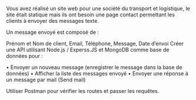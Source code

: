 



Vous avez réalisé un site web pour une société du transport et logistique, le site était statique mais ils ont besoin une page contact permettant les clients à envoyer des messages texte.

Un message envoyé est composé de :

Prénom et Nom de client, Email, Téléphone, Message, Date d’envoi Créer une API utilisant Node.js / Experss.JS et MongoDB comme base de données pour :

• Envoyer un nouveau message (enregistrer le message dans la base de données) • Afficher la liste des messages envoyé • Envoyer une réponse à un message par mail (Send mail)

Utiliser Postman pour vérifier les routes et passer les requêtes.
